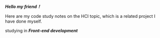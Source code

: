 ***Hello my friend！*** 

Here are my code study notes on the HCI topic, which is a related project I have done myself. 

studying in ***Front-end development***
